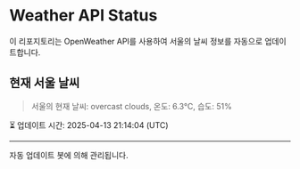 
# Weather API Status

이 리포지토리는 OpenWeather API를 사용하여 서울의 날씨 정보를 자동으로 업데이트합니다.

## 현재 서울 날씨
> 서울의 현재 날씨: overcast clouds, 온도: 6.3°C, 습도: 51%

⏳ 업데이트 시간: 2025-04-13 21:14:04 (UTC)

---
자동 업데이트 봇에 의해 관리됩니다.
